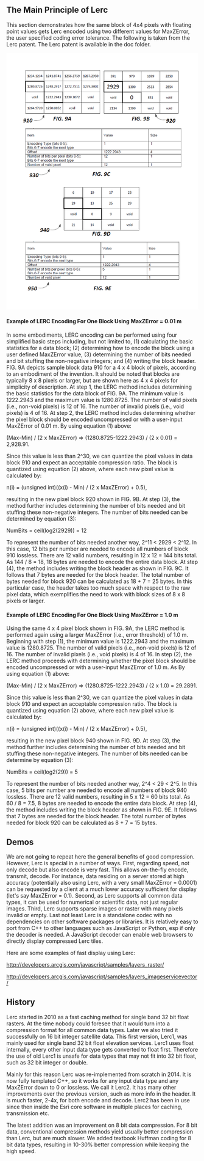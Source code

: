 ## The Main Principle of Lerc

This section demonstrates how the same block of 4x4 pixels with floating point values gets Lerc encoded using two different values for MaxZError, the user specified coding error tolerance. The following is taken from the Lerc patent. The Lerc patent is available in the doc folder.

![Lerc encoding sample](LercEncodingSample.png)

#### Example of LERC Encoding For One Block Using MaxZError = 0.01 m

In some embodiments, LERC encoding can be performed using four simplified basic steps including, but not limited to, (1) calculating the basic statistics for a data block; (2) determining how to encode the block using a user defined MaxZError value, (3) determining the number of bits needed and bit stuffing the non-negative integers; and (4) writing the block header.  FIG. 9A depicts sample block data 910 for a 4 x 4 block of pixels, according to an embodiment of the invention.   It should be noted that blocks are typically 8 x 8 pixels or larger, but are shown here as 4 x 4 pixels for simplicity of description.  At step 1, the LERC method includes determining the basic statistics for the data block of FIG. 9A. The minimum value is 1222.2943 and the maximum value is 1280.8725. The number of valid pixels (i.e., non-void pixels) is 12 of 16.  The number of invalid pixels (i.e., void pixels) is 4 of 16. At step 2, the LERC method includes determining whether the pixel block should be encoded uncompressed or with a user-input MaxZError of 0.01 m. By using equation (1) above:

(Max-Min) / (2 x MaxZError) => (1280.8725-1222.2943) / (2 x 0.01) = 2,928.91.

Since this value is less than 2^30, we can quantize the pixel values in data block 910 and expect an acceptable compression ratio. The block is quantized using equation (2) above, where each new pixel value is calculated by:

n(i) = (unsigned int)((x(i) - Min) / (2 x MaxZError) + 0.5),

resulting in the new pixel block 920 shown in FIG. 9B. At step (3), the method further includes determining the number of bits needed and bit stuffing these non-negative integers. The number of bits needed can be determined by equation (3):

NumBits = ceil(log2(2929)) = 12

To represent the number of bits needed another way, 2^11 < 2929 < 2^12. In this case, 12 bits per number are needed to encode all numbers of block 910 lossless. There are 12 valid numbers, resulting in 12 x 12 = 144 bits total.  As 144 / 8 = 18, 18 bytes are needed to encode the entire data block.  At step (4), the method includes writing the block header as shown in FIG. 9C. It follows that 7 bytes are needed for the block header. The total number of bytes needed for block 920 can be calculated as 18 + 7 = 25 bytes.  In this particular case, the header takes too much space with respect to the raw pixel data, which exemplifies the need to work with block sizes of 8 x 8 pixels or larger.  

#### Example of LERC Encoding For One Block Using MaxZError = 1.0 m

Using the same 4 x 4 pixel block shown in FIG. 9A, the LERC method is performed again using a larger MaxZError (i.e., error threshold) of 1.0 m. Beginning with step (1), the minimum value is 1222.2943 and the maximum value is 1280.8725. The number of valid pixels (i.e., non-void pixels) is 12 of 16. The number of invalid pixels (i.e., void pixels) is 4 of 16. In step (2), the LERC method proceeds with determining whether the pixel block should be encoded uncompressed or with a user-input MaxZError of 1.0 m. As By using equation (1) above:

(Max-Min) / (2 x MaxZError) => (1280.8725-1222.2943) / (2 x 1.0) = 29.2891.

Since this value is less than 2^30, we can quantize the pixel values in data block 910 and expect an acceptable compression ratio.  The block is quantized using equation (2) above, where each new pixel value is calculated by:

n(i) = (unsigned int)((x(i) - Min) / (2 x MaxZError) + 0.5),

resulting in the new pixel block 940 shown in FIG. 9D. At step (3), the method further includes determining the number of bits needed and bit stuffing these non-negative integers. The number of bits needed can be determine by equation (3):

NumBits = ceil(log2(29)) = 5

To represent the number of bits needed another way, 2^4 < 29 < 2^5. In this case, 5 bits per number are needed to encode all numbers of block 940 lossless. There are 12 valid numbers, resulting in 5 x 12 = 60 bits total. As 60 / 8 = 7.5, 8 bytes are needed to encode the entire data block. At step (4), the method includes writing the block header as shown in FIG. 9E. It follows that 7 bytes are needed for the block header. The total number of bytes needed for block 920 can be calculated as 8 + 7 = 15 bytes.

## Demos

We are not going to repeat here the general benefits of good compression. However, Lerc is special in a number of ways. First, regarding speed, not only decode but also encode is very fast. This allows on-the-fly encode, transmit, decode. For instance, data residing on a server stored at high accuracy
(potentially also using Lerc, with a very small MaxZError = 0.0001) can be requested by a client at a much lower accuracy sufficient for display (let's say MaxZError = 0.1). Second, as Lerc supports all common data types, it can be used for numerical or scientific data, not just regular images.
Third, Lerc supports sparse images or raster with many pixels invalid or empty. Last not least Lerc is a standalone codec with no dependencies on other software packages or libraries. It is relatively easy to port from C++ to other languages such as JavaScript or Python, esp if only the decoder is needed. A JavaScript decoder can enable web browsers to directly display
compressed Lerc tiles.

Here are some examples of fast display using Lerc:

http://developers.arcgis.com/javascript/samples/layers_raster/

http://developers.arcgis.com/javascript/samples/layers_imageservicevector/

## History

Lerc started in 2010 as a fast caching method for single band 32 bit float rasters. At the time nobody could foresee that it would turn into a compression format for all common data types. Later we also tried it successfully on 16 bit integer satellite data. This first version, Lerc1, was mainly used for single band 32 bit float elevation services. Lerc1 uses float internally, every other input data type gets converted to float first.
Therefore the use of old Lerc1 is unsafe for data types that may not fit into 32 bit float, such as 32 bit integer or double.

Mainly for this reason Lerc was re-implemented from scratch in 2014. It is now fully templated C++, so it works for any input data type and any MaxZError down to 0 or lossless. We call it Lerc2. It has many other improvements over the previous version,
such as more info in the header. It is much faster, 2-4x, for both encode and decode. Lerc2 has been in use since then inside the Esri core software in multiple places for caching, transmission etc.

The latest addition was an improvement on 8 bit data compression. For 8 bit data, conventional compression methods yield usually better compression than Lerc, but are much slower. We added textbook Huffman coding for 8 bit data types, resulting in 10-30% better compression while keeping the high speed.

